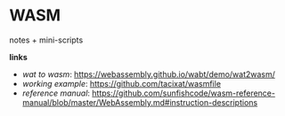# WASM
notes + mini-scripts

**links**

* *wat to wasm*: https://webassembly.github.io/wabt/demo/wat2wasm/
* *working example*: https://github.com/tacixat/wasmfile
* *reference manual*: https://github.com/sunfishcode/wasm-reference-manual/blob/master/WebAssembly.md#instruction-descriptions
